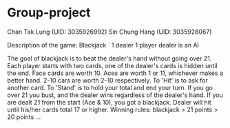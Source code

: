 # Group-project

Chan Tak Lung (UID: 3035926992)
Sin Chung Hang (UID: 3035928067)

Description of the game: Blackjack
`
1 dealer 1 player
dealer is an AI

The goal of blackjack is to beat the dealer's hand without going over 21.
Each player starts with two cards, one of the dealer's cards is hidden until the end.
Face cards are worth 10. Aces are worth 1 or 11, whichever makes a better hand. 2-10 cars are worth 2-10 respectively.
To 'Hit' is to ask for another card. To 'Stand' is to hold your total and end your turn.
If you go over 21 you bust, and the dealer wins regardless of the dealer's hand.
If you are dealt 21 from the start (Ace & 10), you got a blackjack.
Dealer will hit until his/her cards total 17 or higher.
Winning rules: blackjack > 21 points > 20 points ...
